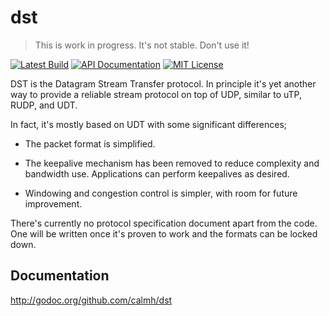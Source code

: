 dst
===

> This is work in progress. It's not stable. Don't use it!

[![Latest Build](http://img.shields.io/jenkins/s/http/build.syncthing.net/dst.svg?style=flat-square)](http://build.syncthing.net/job/dst/lastBuild/)
[![API Documentation](http://img.shields.io/badge/api-Godoc-blue.svg?style=flat-square)](http://godoc.org/github.com/calmh/dst)
[![MIT License](http://img.shields.io/badge/license-MIT-blue.svg?style=flat-square)](http://opensource.org/licenses/MIT)

DST is the Datagram Stream Transfer protocol. In principle it's yet
another way to provide a reliable stream protocol on top of UDP, similar
to uTP, RUDP, and UDT.

In fact, it's mostly based on UDT with some significant differences;

 - The packet format is simplified.

 - The keepalive mechanism has been removed to reduce complexity and
   bandwidth use. Applications can perform keepalives as desired.

 - Windowing and congestion control is simpler, with room for
   future improvement.

There's currently no protocol specification document apart from the
code. One will be written once it's proven to work and the formats can
be locked down.

Documentation
-------------

http://godoc.org/github.com/calmh/dst

